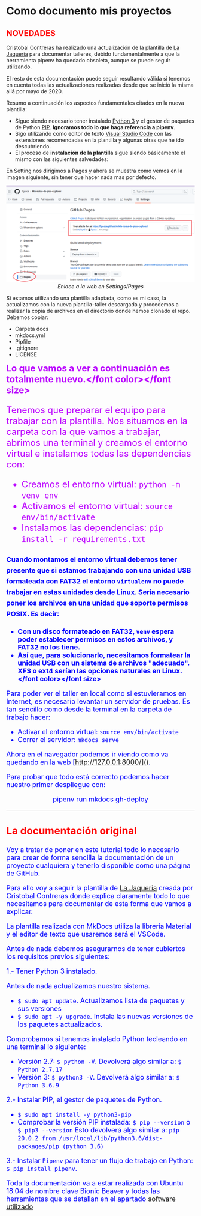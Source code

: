 # Como documento mis proyectos

## <FONT COLOR=#FF0000>**NOVEDADES**</font>
Cristobal Contreras ha realizado una actualización de la plantilla de [La Jaqueria](https://github.com/lajaqueria/plantilla-taller) para documentar talleres, debido fundamentalmente a que la herramienta pipenv ha quedado obsoleta, aunque se puede seguir utilizando.

El resto de esta documentación puede seguir resultando válida si tenemos en cuenta todas las actualizaciones realizadas desde que se inició la misma allá por mayo de 2020.

Resumo a continuación los aspectos fundamentales citados en la nueva plantilla:

* Sigue siendo necesario tener instalado [Python 3](https://www.python.org/downloads/) y el gestor de paquetes de Python [PIP](https://pip.pypa.io/en/stable/installation/). **Ignoramos todo lo que haga referencia a pipenv**.
* Sigo utilizando como editor de texto [Visual Studio Code](https://code.visualstudio.com/) con las extensiones recomendadas en la plantilla y algunas otras que he ido descubriendo.
* El proceso de **instalación de la plantilla** sigue siendo básicamente el mismo con las siguientes salvedades:

En Setting nos dirigimos a Pages y ahora se muestra como vemos en la imagen siguiente, sin tener que hacer nada mas por defecto.

<center>

![Enlace a la web en Settings/Pages](./img/intro/page.png)  
*Enlace a la web en Settings/Pages*

</center>

Si estamos utilizando una plantilla adaptada, como es mi caso, la actualizamos con la nueva plantilla-taller descargada y procedemos a realizar la copia de archivos en el directorio donde hemos clonado el repo. Debemos copiar:

* Carpeta docs
* mkdocs.yml
* Pipfile
* .gitignore
* LICENSE

<FONT COLOR=#BB00FF><font size="5"><b>Lo que vamos a ver a continuación es totalmente nuevo.</font color></font size></b>

Tenemos que preparar el equipo para trabajar con la plantilla. Nos situamos en la carpeta con la que vamos a trabajar, abrimos una terminal y creamos el entorno virtual e instalamos todas las dependencias con:

* Creamos el entorno virtual: ```python -m venv env```
* Activamos el entorno virtual: ```source env/bin/activate```
* Instalamos las dependencias: ```pip install -r requirements.txt```

<FONT COLOR=#0000FF><font size="4"><b>
Cuando montamos el entorno virtual debemos tener presente que si estamos trabajando con una unidad USB formateada con FAT32 el entorno ```virtualenv``` no puede trabajar en estas unidades desde Linux. Sería necesario poner los archivos en una unidad que soporte permisos POSIX. Es decir:

* Con un disco formateado en FAT32, ```venv``` espera poder establecer permisos en estos archivos, y FAT32 no los tiene.
* Así que, para solucionarlo, necesitamos formatear la unidad USB con un sistema de archivos "adecuado". XFS o ext4 serían las opciones naturales en Linux.
</font color></font size></b>

Para poder ver el taller en local como si estuvieramos en Internet, es necesario levantar un servidor de pruebas. Es tan sencillo como desde la terminal en la carpeta de trabajo hacer:

* Activar el entorno virtual: ```source env/bin/activate```
* Correr el servidor: ```mkdocs serve```

Ahora en el navegador podemos ir viendo como va quedando en la web [http://127.0.0.1:8000/]().

Para probar que todo está correcto podemos hacer nuestro primer despliegue con:

<center>pipenv run mkdocs gh-deploy</center>

<hr width=100%  size=10 noshade="noshade">

## <FONT COLOR=#FF0000>**La documentación original**</font>
Voy a tratar de poner en este tutorial todo lo necesario para crear de forma sencilla la documentación de un proyecto cualquiera y tenerlo disponible como una página de GitHub.

Para ello voy a seguir la plantilla de [La Jaqueria](https://github.com/lajaqueria/plantilla-taller) creada por Cristobal Contreras donde explica claramente todo lo que necesitamos para documentar de esta forma que vamos a explicar.

La plantilla realizada con MkDocs utiliza la libreria Material y el editor de texto que usaremos será el VSCode.

Antes de nada debemos asegurarnos de tener cubiertos los requisitos previos siguientes:

1.- Tener Python 3 instalado.

Antes de nada actualizamos nuestro sistema.

* `$ sudo apt update`. Actualizamos lista de paquetes y sus versiones
* `$ sudo apt -y upgrade`. Instala las nuevas versiones de los paquetes actualizados.

Comprobamos si tenemos instalado Python tecleando en una terminal lo siguiente:

* Versión 2.7: `$ python -V`. Devolverá algo similar a: `$ Python 2.7.17`
* Versión 3: `$ python3 -V`. Devolverá algo similar a: `$ Python 3.6.9`

2.- Instalar PIP, el gestor de paquetes de Python.

* `$ sudo apt install -y python3-pip`
* Comprobar la versión PIP instalada: `$ pip --version` o `$ pip3 --version` Esto devolverá algo similar a: `pip 20.0.2 from /usr/local/lib/python3.6/dist-packages/pip (python 3.6)`

3.- Instalar `Pipenv` para tener un flujo de trabajo en Python: `$ pip install pipenv`.

Toda la documentación va a estar realizada con Ubuntu 18.04 de nombre clave Bionic Beaver y todas las herramientas que se detallan en el apartado [software utilizado](Referencias/sof.md)

